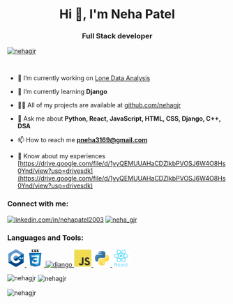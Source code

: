 <h1 align="center">Hi 👋, I'm Neha Patel</h1>
<h3 align="center">Full Stack developer</h3>

<p align="left"> <a href="https://github.com/ryo-ma/github-profile-trophy"><img src="https://github-profile-trophy.vercel.app/?username=nehagjr" alt="nehagjr" /></a> </p>

<p align="left"> <a href="https://twitter.com/" target="blank"><img src="https://img.shields.io/twitter/follow/?logo=twitter&style=for-the-badge" alt="" /></a> </p>

- 🔭 I’m currently working on [Lone Data Analysis](https://github.com/nehagjr/Python-loan_project)

- 🌱 I’m currently learning **Django**

- 👨‍💻 All of my projects are available at [github.com/nehagjr](github.com/nehagjr)

- 💬 Ask me about **Python, React, JavaScript, HTML, CSS, Django, C++, DSA**

- 📫 How to reach me **pneha3169@gmail.com**

- 📄 Know about my experiences [https://drive.google.com/file/d/1yyQEMUUAHaCDZIkbPVOSJ6W4O8Hs0Ynd/view?usp=drivesdk](https://drive.google.com/file/d/1yyQEMUUAHaCDZIkbPVOSJ6W4O8Hs0Ynd/view?usp=drivesdk)

<h3 align="left">Connect with me:</h3>
<p align="left">
<a href="https://linkedin.com/in/linkedin.com/in/nehapatel2003" target="blank"><img align="center" src="https://raw.githubusercontent.com/rahuldkjain/github-profile-readme-generator/master/src/images/icons/Social/linked-in-alt.svg" alt="linkedin.com/in/nehapatel2003" height="30" width="40" /></a>
<a href="https://instagram.com/neha_gjr" target="blank"><img align="center" src="https://raw.githubusercontent.com/rahuldkjain/github-profile-readme-generator/master/src/images/icons/Social/instagram.svg" alt="neha_gjr" height="30" width="40" /></a>
</p>

<h3 align="left">Languages and Tools:</h3>
<p align="left"> 
  <a href="https://www.w3schools.com/cpp/" target="_blank" rel="noreferrer"> 
    <img src="https://raw.githubusercontent.com/devicons/devicon/master/icons/cplusplus/cplusplus-original.svg" alt="cplusplus" width="40" height="40"/> 
  </a> 
  <a href="https://www.w3schools.com/css/" target="_blank" rel="noreferrer"> 
    <img src="https://raw.githubusercontent.com/devicons/devicon/master/icons/css3/css3-original-wordmark.svg" alt="css3" width="40" height="40"/> 
  </a> 
  <a href="https://www.djangoproject.com/" target="_blank" rel="noreferrer"> 
    <img src="https://cdn.worldvectorlogo.com/logos/django.svg" alt="django" width="40" height="40"/> 
  </a> 
  <a href="https://developer.mozilla.org/en-US/docs/Web/JavaScript" target="_blank" rel="noreferrer"> 
    <img src="https://raw.githubusercontent.com/devicons/devicon/master/icons/javascript/javascript-original.svg" alt="javascript" width="40" height="40"/> 
  </a> 
  <a href="https://www.python.org" target="_blank" rel="noreferrer"> 
    <img src="https://raw.githubusercontent.com/devicons/devicon/master/icons/python/python-original.svg" alt="python" width="40" height="40"/> 
  </a> 
  <a href="https://reactjs.org/" target="_blank" rel="noreferrer"> 
    <img src="https://raw.githubusercontent.com/devicons/devicon/master/icons/react/react-original-wordmark.svg" alt="react" width="40" height="40"/> 
  </a> 
</p>

<p>
  <img align="left" src="https://github-readme-stats.vercel.app/api/top-langs?username=nehagjr&show_icons=true&locale=en&layout=compact" alt="nehagjr" />
</p>

<p>
  &nbsp;<img align="center" src="https://github-readme-stats.vercel.app/api?username=nehagjr&show_icons=true&locale=en" alt="nehagjr" />
</p>

<p>
  <img align="center" src="https://github-readme-streak-stats.herokuapp.com/?user=nehagjr&" alt="nehagjr" />
</p>
